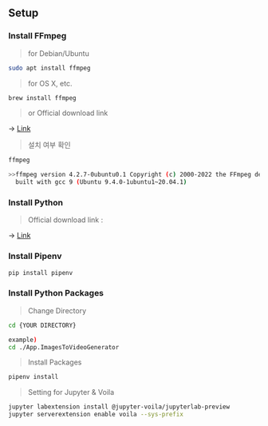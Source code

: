 ## Setup

### Install FFmpeg

>for Debian/Ubuntu
``` bash
sudo apt install ffmpeg
```

>for OS X, etc.
``` bash
brew install ffmpeg
```

>or Official download link

-> [Link](https://ffmpeg.org/download.html)

>설치 여부 확인
``` bash
ffmpeg

>>ffmpeg version 4.2.7-0ubuntu0.1 Copyright (c) 2000-2022 the FFmpeg developers
  built with gcc 9 (Ubuntu 9.4.0-1ubuntu1~20.04.1)
```

### Install Python

>Official download link : 

-> [Link](https://www.python.org/downloads/release/python-3810/)

### Install Pipenv

``` bash
pip install pipenv
```

### Install Python Packages

> Change Directory

``` bash
cd {YOUR DIRECTORY}

example)
cd ./App.ImagesToVideoGenerator
```

> Install Packages
``` bash
pipenv install
```

> Setting for Jupyter & Voila
``` bash
jupyter labextension install @jupyter-voila/jupyterlab-preview
jupyter serverextension enable voila --sys-prefix
```